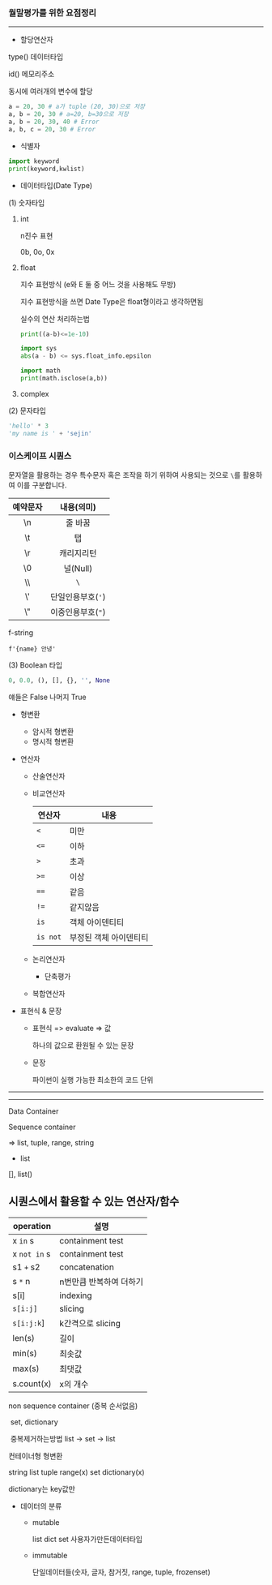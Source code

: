 ### 월말평가를 위한 요점정리

___

* 할당연산자

type() 데이터타입

id() 메모리주소



동시에 여러개의 변수에 할당

```python
a = 20, 30 # a가 tuple (20, 30)으로 저장
a, b = 20, 30 # a=20, b=30으로 저장
a, b = 20, 30, 40 # Error
a, b, c = 20, 30 # Error
```



* 식별자

```python
import keyword
print(keyword,kwlist)
```



* 데이터타입(Date Type)

(1) 숫자타입

1. int

   n진수 표현

   0b, 0o, 0x

2. float

   지수 표현방식 (e와 E 둘 중 어느 것을 사용해도 무방)

   지수 표현방식을 쓰면 Date Type은 float형이라고 생각하면됨

   

   실수의 연산 처리하는법

   ```python
   print((a-b)<=1e-10)
   
   import sys
   abs(a - b) <= sys.float_info.epsilon
   
   import math
   print(math.isclose(a,b))
   ```

   

   

3. complex



(2) 문자타입

```python
'hello' * 3
'my name is ' + 'sejin'
```



### 이스케이프 시퀀스

문자열을 활용하는 경우 특수문자 혹은 조작을 하기 위하여 사용되는 것으로 `\`를 활용하여 이를 구분합니다. 

| <center>예약문자</center> |    내용(의미)     |
| :-----------------------: | :---------------: |
|            \n             |      줄 바꿈      |
|            \t             |        탭         |
|            \r             |    캐리지리턴     |
|            \0             |     널(Null)      |
|           \\\\            |        `\`        |
|            \\'            | 단일인용부호(`'`) |
|            \\"            | 이중인용부호(`"`) |



f-string

`f'{name} 안녕'`



(3) Boolean 타입

```python
0, 0.0, (), [], {}, '', None
```

얘들은 False 나머지 True



* 형변환
  * 암시적 형변환
  * 명시적 형변환





* 연산자

  * 산술연산자

  * 비교연산자

    

    | 연산자   | 내용                   |
    | -------- | ---------------------- |
    | `<`      | 미만                   |
    | `<=`     | 이하                   |
    | `>`      | 초과                   |
    | `>=`     | 이상                   |
    | `==`     | 같음                   |
    | `!=`     | 같지않음               |
    | `is`     | 객체 아이덴티티        |
    | `is not` | 부정된 객체 아이덴티티 |

    

  * 논리연산자

    * 단축평가

  * 복합연산자



* 표현식 & 문장

  * 표현식 => evaluate => 값

    하나의 값으로 환원될 수 있는 문장

  * 문장

    파이썬이 실행 가능한 최소한의 코드 단위



___

___

Data Container



Sequence container

=> list, tuple, range, string



* list

[], list()



## 시퀀스에서 활용할 수 있는 연산자/함수 

| operation    | 설명                    |
| ------------ | ----------------------- |
| x `in` s     | containment test        |
| x `not in` s | containment test        |
| s1 `+` s2    | concatenation           |
| s `*` n      | n번만큼 반복하여 더하기 |
| s[i]         | indexing                |
| `s[i:j]`     | slicing                 |
| `s[i:j:k`]   | k간격으로 slicing       |
| len(s)       | 길이                    |
| min(s)       | 최솟값                  |
| max(s)       | 최댓값                  |
| s.count(x)   | x의 개수                |


non sequence container (중복 순서없음)

​	set, dictionary

​	중복제거하는방법 list -> set -> list



컨테이너형 형변환

string list tuple range(x) set dictionary(x)

dictionary는 key값만



* 데이터의 분류

  * mutable

    list dict set 사용자가만든데이터타입

  * immutable

    단일데이터들(숫자, 글자, 참거짓, range, tuple, frozenset)
